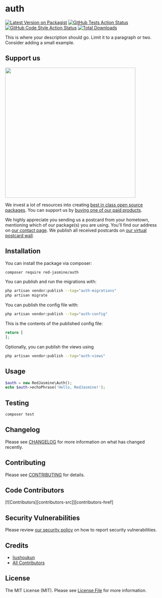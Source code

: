 # auth

[![Latest Version on Packagist](https://img.shields.io/packagist/v/red-jasmine/auth.svg?style=flat-square)](https://packagist.org/packages/red-jasmine/auth)
[![GitHub Tests Action Status](https://img.shields.io/github/workflow/status/red-jasmine/auth/run-tests?label=tests)](https://github.com/red-jasmine/auth/actions?query=workflow%3Arun-tests+branch%3Amain)
[![GitHub Code Style Action Status](https://img.shields.io/github/workflow/status/red-jasmine/auth/Fix%20PHP%20code%20style%20issues?label=code%20style)](https://github.com/red-jasmine/auth/actions?query=workflow%3A"Fix+PHP+code+style+issues"+branch%3Amain)
[![Total Downloads](https://img.shields.io/packagist/dt/red-jasmine/auth.svg?style=flat-square)](https://packagist.org/packages/red-jasmine/auth)

This is where your description should go. Limit it to a paragraph or two. Consider adding a small example.

## Support us

[<img src="https://github-ads.s3.eu-central-1.amazonaws.com/auth.jpg?t=1" width="419px" />](https://spatie.be/github-ad-click/auth)

We invest a lot of resources into creating [best in class open source packages](https://spatie.be/open-source). You can support us by [buying one of our paid products](https://spatie.be/open-source/support-us).

We highly appreciate you sending us a postcard from your hometown, mentioning which of our package(s) you are using. You'll find our address on [our contact page](https://spatie.be/about-us). We publish all received postcards on [our virtual postcard wall](https://spatie.be/open-source/postcards).

## Installation

You can install the package via composer:

```bash
composer require red-jasmine/auth
```

You can publish and run the migrations with:

```bash
php artisan vendor:publish --tag="auth-migrations"
php artisan migrate
```

You can publish the config file with:

```bash
php artisan vendor:publish --tag="auth-config"
```

This is the contents of the published config file:

```php
return [
];
```

Optionally, you can publish the views using

```bash
php artisan vendor:publish --tag="auth-views"
```

## Usage

```php
$auth = new RedJasmine\Auth();
echo $auth->echoPhrase('Hello, RedJasmine!');
```

## Testing

```bash
composer test
```

## Changelog

Please see [CHANGELOG](CHANGELOG.md) for more information on what has changed recently.

## Contributing

Please see [CONTRIBUTING](CONTRIBUTING.md) for details.

## Code Contributors

[![Contributors][contributors-src]][contributors-href]

## Security Vulnerabilities

Please review [our security policy](../../security/policy) on how to report security vulnerabilities.

## Credits

- [liushoukun](https://github.com/liushoukun)
- [All Contributors](../../contributors)

## License

The MIT License (MIT). Please see [License File](LICENSE.md) for more information.
